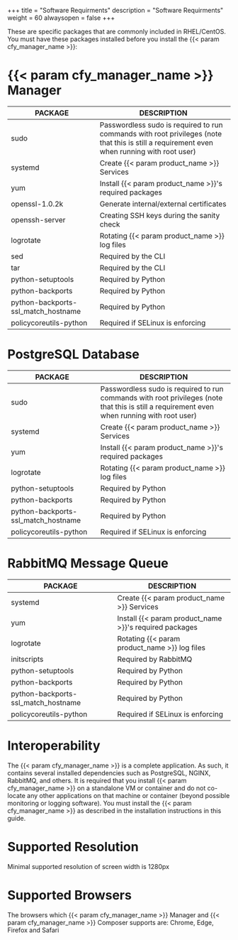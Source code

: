 +++
title = "Software Requirments"
description = "Software Requirments"
weight = 60
alwaysopen = false
+++

These are specific packages that are commonly included in RHEL/CentOS. You must have these packages installed before you install the {{< param cfy_manager_name >}}:

# {{< param cfy_manager_name >}} Manager

| PACKAGE                             | DESCRIPTION                                                                                                                                 |
|-------------------------------------|---------------------------------------------------------------------------------------------------------------------------------------------|
| sudo                                | Passwordless sudo is required to run commands with root privileges (note that this is still a requirement even when running with root user) |
| systemd                             | Create {{< param product_name >}} Services                                                                                                  |
| yum                                 | Install {{< param product_name >}}'s required packages                                                                                      |
| openssl-1.0.2k                      | Generate internal/external certificates                                                                                                     |
| openssh-server                      | Creating SSH keys during the sanity check                                                                                                   |
| logrotate                           | Rotating {{< param product_name >}} log files                                                                                               |
| sed                                 | Required by the CLI                                                                                                                         |
| tar                                 | Required by the CLI                                                                                                                         |
| python-setuptools                   | Required by Python                                                                                                                          |
| python-backports                    | Required by Python                                                                                                                          |
| python-backports-ssl_match_hostname | Required by Python                                                                                                                          |
| policycoreutils-python              | Required if SELinux is enforcing                                                                                                            |

# PostgreSQL Database

| PACKAGE                             | DESCRIPTION                                                                                                                                 |
|-------------------------------------|---------------------------------------------------------------------------------------------------------------------------------------------|
| sudo                                | Passwordless sudo is required to run commands with root privileges (note that this is still a requirement even when running with root user) |
| systemd                             | Create {{< param product_name >}} Services                                                                                                  |
| yum                                 | Install {{< param product_name >}}'s required packages                                                                                      |
| logrotate                           | Rotating {{< param product_name >}} log files                                                                                               |
| python-setuptools                   | Required by Python                                                                                                                          |
| python-backports                    | Required by Python                                                                                                                          |
| python-backports-ssl_match_hostname | Required by Python                                                                                                                          |
| policycoreutils-python              | Required if SELinux is enforcing                                                                                                            |

# RabbitMQ Message Queue

| PACKAGE                             | DESCRIPTION                                            |
|-------------------------------------|--------------------------------------------------------|
| systemd                             | Create {{< param product_name >}} Services             |
| yum                                 | Install {{< param product_name >}}'s required packages |
| logrotate                           | Rotating {{< param product_name >}} log files          |
| initscripts                         | Required by RabbitMQ                                   |
| python-setuptools                   | Required by Python                                     |
| python-backports                    | Required by Python                                     |
| python-backports-ssl_match_hostname | Required by Python                                     |
| policycoreutils-python              | Required if SELinux is enforcing                       |

# Interoperability

The {{< param cfy_manager_name >}} is a complete application. As such, it contains several installed dependencies such as PostgreSQL, NGINX, RabbitMQ, and others.
It is required that you install {{< param cfy_manager_name >}} on a standalone VM or container and do not co-locate any other applications on that machine or container (beyond possible monitoring or logging software).
You must install the {{< param cfy_manager_name >}} as described in the installation instructions in this guide.

# Supported Resolution

Minimal supported resolution of screen width is 1280px

# Supported Browsers

The browsers which {{< param cfy_manager_name >}} Manager and {{< param cfy_manager_name >}} Composer supports are: Chrome, Edge, Firefox and Safari
